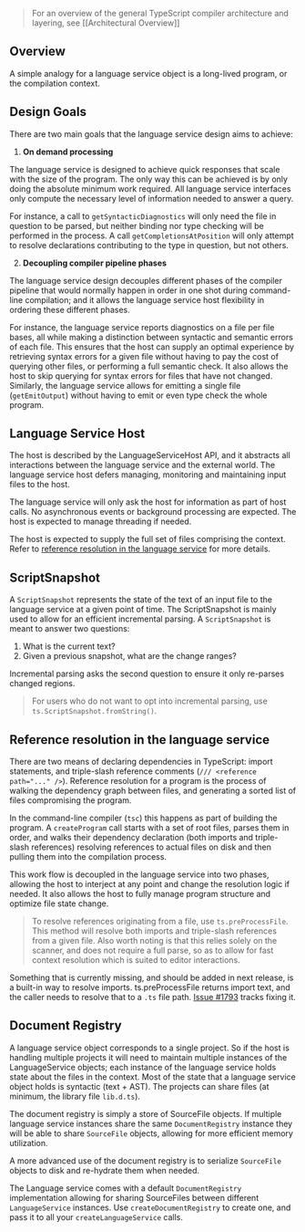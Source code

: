 > For an overview of the general TypeScript compiler architecture and layering, see [[Architectural Overview]]

## Overview

A simple analogy for a language service object is a long-lived program, or the compilation context. 

## Design Goals

There are two main goals that the language service design aims to achieve:

1. **On demand processing**

The language service is designed to achieve quick responses that scale with the size of the program. The only way this can be achieved is by only doing the absolute minimum work required. All language service interfaces only compute the necessary level of information needed to answer a query. 

For instance, a call to `getSyntacticDiagnostics` will only need the file in question to be parsed, but neither binding nor type checking will be performed in the process. A call `getCompletionsAtPosition` will only attempt to resolve declarations contributing to the type in question, but not others.

2. **Decoupling compiler pipeline phases**

The language service design decouples different phases of the compiler pipeline that would normally happen in order in one shot during command-line compilation; and it allows the language service host flexibility in ordering these different phases.


For instance, the language service reports diagnostics on a file per file bases, all while making a distinction between syntactic and semantic errors of each file. This ensures that the host can supply an optimal experience by retrieving syntax errors for a given file without having to pay the cost of querying other files, or performing a full semantic check. It also allows the host to skip querying for syntax errors for files that have not changed. Similarly, the language service allows for emitting a single file (`getEmitOutput`) without having to emit or even type check the whole program.

## Language Service Host

The host is described by the LanguageServiceHost API, and it abstracts all interactions between the language service and the external world. The language service host defers managing, monitoring and maintaining input files to the host.

The language service will only ask the host for information as part of host calls. No asynchronous events or background processing are expected. The host is expected to manage threading if needed.

The host is expected to supply the full set of files comprising the context. Refer to [reference resolution in the language service](#reference-resolution-in-the-language-service) for more details.

## ScriptSnapshot

A `ScriptSnapshot` represents the state of the text of an input file to the language service at a given point of time. The ScriptSnapshot is mainly used to allow for an efficient incremental parsing. A `ScriptSnapshot` is meant to answer two questions:

1. What is the current text?
2. Given a previous snapshot, what are the change ranges?

Incremental parsing asks the second question to ensure it only re-parses changed regions.

> For users who do not want to opt into incremental parsing, use `ts.ScriptSnapshot.fromString()`.

## Reference resolution in the language service

There are two means of declaring dependencies in TypeScript: import statements, and triple-slash reference comments (`/// <reference path="..." />`). Reference resolution for a program is the process of walking the dependency graph between files, and generating a sorted list of files compromising the program. 

In the command-line compiler (`tsc`) this happens as part of building the program. A `createProgram` call starts with a set of root files, parses them in order, and walks their dependency declaration (both imports and triple-slash references) resolving references to actual files on disk and then pulling them into the compilation process.

<!-- @mhegazy, something seems missing in the above description.
     Maybe mention pre-order traversal? - Daniel -->

This work flow is decoupled in the language service into two phases, allowing the host to interject at any point and change the resolution logic if needed. It also allows the host to fully manage program structure and optimize file state change.

> To resolve references originating from a file, use `ts.preProcessFile`. This method will resolve both imports and triple-slash references from a given file. Also worth noting is that this relies solely on the scanner, and does not require a full parse, so as to allow for fast context resolution which is suited to editor interactions.

Something that is currently missing, and should be added in next release, is a built-in way to resolve imports. ts.preProcessFile returns import text, and the caller needs to resolve that to a `.ts` file path. [Issue #1793](https://github.com/Microsoft/TypeScript/issues/1793) tracks fixing it.

## Document Registry

A language service object corresponds to a single project. So if the host is handling multiple projects it will need to maintain multiple instances of the LanguageService objects; each instance of the language service holds state about the files in the context. Most of the state that a language service object holds is syntactic (text + AST). The projects can share files (at minimum, the library file `lib.d.ts`).

The document registry is simply a store of SourceFile objects. If multiple language service instances share the same `DocumentRegistry` instance they will be able to share `SourceFile` objects, allowing for more efficient memory utilization.

<!-- @mhegazy, it seems unclear how the DocumentRegistry ties into that. I don't think there was anything particularly motivating of the DocumentRegistry in the prior paragraph. - Daniel -->

A more advanced use of the document registry is to serialize `SourceFile` objects to disk and re-hydrate them when needed.

The Language service comes with a default `DocumentRegistry` implementation allowing for sharing SourceFiles between different `LanguageService` instances. Use `createDocumentRegistry` to create one, and pass it to all your `createLanguageService` calls.

